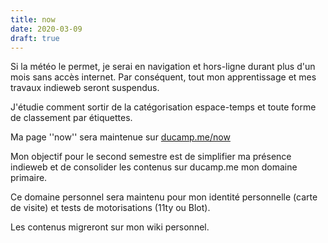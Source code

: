 ```yaml
---
title: now
date: 2020-03-09
draft: true
---
```


Si la météo le permet, je serai en navigation et hors-ligne durant plus d'un mois sans accès internet. Par conséquent, tout mon apprentissage et mes travaux indieweb seront suspendus.

J'étudie comment sortir de la catégorisation espace-temps et toute forme de  classement par étiquettes. 

Ma page ''now'' sera maintenue sur [ducamp.me/now](https://ducamp.me/now) 

Mon objectif pour le second semestre est de simplifier ma présence indieweb et de consolider les contenus sur ducamp.me mon domaine primaire.

Ce domaine personnel sera maintenu pour mon identité personnelle (carte de visite) et tests de motorisations (11ty ou Blot). 

Les contenus migreront sur mon wiki personnel.